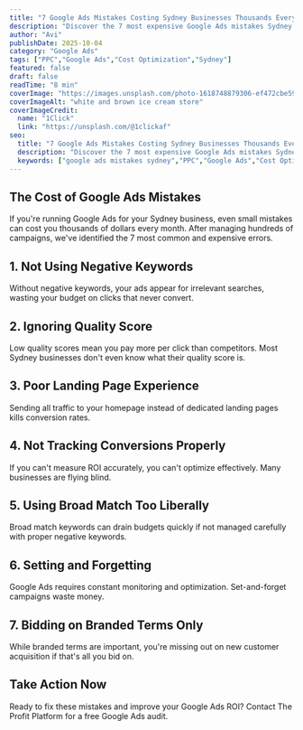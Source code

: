 ```yaml
---
title: "7 Google Ads Mistakes Costing Sydney Businesses Thousands Every Month"
description: "Discover the 7 most expensive Google Ads mistakes Sydney businesses make and learn how to fix them to save thousands every month."
author: "Avi"
publishDate: 2025-10-04
category: "Google Ads"
tags: ["PPC","Google Ads","Cost Optimization","Sydney"]
featured: false
draft: false
readTime: "8 min"
coverImage: "https://images.unsplash.com/photo-1618748879306-ef472cbe595c?crop=entropy&cs=tinysrgb&fit=max&fm=jpg&ixid=M3w4MTIzMTB8MHwxfHNlYXJjaHwxfHxnb29nbGUlMjBhZHMlMjBtaXN0YWtlcyUyMHN5ZG5leXxlbnwxfDB8fHwxNzU5NTkxMDQxfDA&ixlib=rb-4.1.0&q=80&w=1080"
coverImageAlt: "white and brown ice cream store"
coverImageCredit:
  name: "1Click"
  link: "https://unsplash.com/@1clickaf"
seo:
  title: "7 Google Ads Mistakes Costing Sydney Businesses Thousands Every Month | The Profit Platform"
  description: "Discover the 7 most expensive Google Ads mistakes Sydney businesses make and learn how to fix them to save thousands every month."
  keywords: ["google ads mistakes sydney","PPC","Google Ads","Cost Optimization"]
---
```


## The Cost of Google Ads Mistakes

If you're running Google Ads for your Sydney business, even small mistakes can cost you thousands of dollars every month. After managing hundreds of campaigns, we've identified the 7 most common and expensive errors.

## 1. Not Using Negative Keywords

Without negative keywords, your ads appear for irrelevant searches, wasting your budget on clicks that never convert.

## 2. Ignoring Quality Score

Low quality scores mean you pay more per click than competitors. Most Sydney businesses don't even know what their quality score is.

## 3. Poor Landing Page Experience

Sending all traffic to your homepage instead of dedicated landing pages kills conversion rates.

## 4. Not Tracking Conversions Properly

If you can't measure ROI accurately, you can't optimize effectively. Many businesses are flying blind.

## 5. Using Broad Match Too Liberally

Broad match keywords can drain budgets quickly if not managed carefully with proper negative keywords.

## 6. Setting and Forgetting

Google Ads requires constant monitoring and optimization. Set-and-forget campaigns waste money.

## 7. Bidding on Branded Terms Only

While branded terms are important, you're missing out on new customer acquisition if that's all you bid on.

## Take Action Now

Ready to fix these mistakes and improve your Google Ads ROI? Contact The Profit Platform for a free Google Ads audit.
